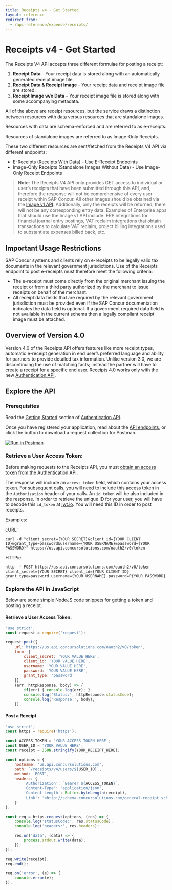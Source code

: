 ```yaml
---
title: Receipts v4 - Get Started
layout: reference
redirect_from:
  - /api-reference/expense/receipts/
---
```

# Receipts v4 - Get Started

The Receipts V4 API accepts three different formulae for posting a receipt:

1. __Receipt Data__ - Your receipt data is stored along with an automatically generated receipt image file.
2. __Receipt Data & Receipt Image__ - Your receipt data and receipt image file are stored.
3. __Receipt Image w/o Data__ - Your receipt image file is stored along with some accompanying metadata.

All of the above are receipt resources, but the service draws a distinction between resources with data versus resources that are standalone images.

Resources with data are schema-enforced and are referred to as e-receipts.

Resources of standalone images are referred to as Image-Only Receipts.

These two different resources are sent/fetched from the Receipts V4 API via different endpoints:
* E-Receipts (Receipts With Data) - Use E-Receipt Endpoints
* Image-Only Receipts (Standalone Images Without Data) - Use Image-Only Receipt Endpoints

> **Note**: The Receipts V4 API only provides GET access to individual or user’s receipts that have been submitted through this API, and, therefore the response will not be comprehensive of every user receipt within SAP Concur. All other images should be obtained via the [Image v1 API](https://developer.concur.com/api-reference/image/v1.image.html). Additionally, only the receipts will be returned, there will not be any corresponding entry data. Examples of Enterprise apps that should use the Image v1 API include: ERP integrations for financial journal entry postings, VAT reclaim integrations that obtain transactions to calculate VAT reclaim, project billing integrations used to substantiate expenses billed back, etc.

## <a name="usage-restrictions"></a>Important Usage Restrictions

 SAP Concur systems and clients rely on e-receipts to be legally valid tax documents in the relevant government jurisdictions. Use of the Receipts endpoint to post e-receipts must therefore meet the following criteria:

* The e-receipt must come directly from the original merchant issuing the receipt or from a third party authorized by the merchant to issue receipts on behalf of the merchant.
* All receipt data fields that are required by the relevant government jurisdiction must be provided even if the SAP Concur documentation indicates the data field is optional. If a government required data field is not available in the current schema then a legally compliant receipt image must be attached.

## Overview of Version 4.0 <a name="version"></a>

Version 4.0 of the Receipts API offers features like more receipt types, automatic e-receipt generation in end user’s preferred language and ability for partners to provide detailed tax information. Unlike version 3.0, we are discontinuing the use of matching facts; instead the partner will have to create a receipt for a specific end user. Receipts 4.0 works only with the new [Authentication API](https://developer.concur.com/api-reference/authentication/apidoc.html).

## Explore the API <a name="explore-the-api"></a>

### <a name="prerequisites"></a>Prerequisites

Read the [Getting Started](https://developer.concur.com/api-reference/authentication/getting-started.html) section of [Authentication API](https://developer.concur.com/api-reference/authentication/apidoc.html).

Once you have registered your application, read about the [API endpoints](/api-reference/receipts/endpoints.html), or click the button to download a request collection for Postman.

<a href="https://app.getpostman.com/run-collection/bfe85f4a4e435a161a8a" target="_blank" onclick="ga('send', 'event', 'Postman', 'Click', 'https://app.getpostman.com/run-collection/bfe85f4a4e435a161a8a');">
  <img src="https://run.pstmn.io/button.svg" alt="Run in Postman">
</a>

### <a name="retrieve-a-user-access-token"></a>Retrieve a User Access Token:

Before making requests to the Receipts API, you must [obtain an access token from the Authentication API](https://developer.concur.com/api-reference/authentication/getting-started.html).

The response will include an `access_token` field, which contains your access token. For subsequent calls, you will need to include this access token in the `Authorization` header of your calls. An `id_token` will be also included in the response. In order to retrieve the unique ID for your user, you will have to decode this `id_token` at [jwt.io](https://jwt.io/). You will need this ID in order to post receipts.

Examples:

cURL:

```shell
curl -d "client_secret={YOUR SECRET}&client_id={YOUR CLIENT ID}&grant_type=password&username={YOUR USERNAME}&password={YOUR PASSWORD}" https://us.api.concursolutions.com/oauth2/v0/token
```

HTTPie:

```shell
http -f POST https://us.api.concursolutions.com/oauth2/v0/token client_secret={YOUR SECRET} client_id={YOUR CLIENT ID} grant_type=password username={YOUR USERNAME} password=P{YOUR PASSWORD}
```

### <a name="explore-the-api-in-javascript"></a>Explore the API in JavaScript

Below are some simple NodeJS code snippets for getting a token and posting a receipt.

#### Retrieve a User Access Token:

```js
'use strict';
const request = require('request');

request.post({
    url:'https://us.api.concursolutions.com/oauth2/v0/token',
    form: {
        client_secret: 'YOUR VALUE HERE',
        client_id: 'YOUR VALUE HERE',
        username: 'YOUR VALUE HERE',
        password: 'YOUR VALUE HERE',
        grant_type: 'password'
    }},
    (err, httpResponse, body) => {
        if(err) { console.log(err); }
        console.log('Status:', httpResponse.statusCode);
        console.log('Response:', body);
    });
```

#### Post a Receipt

```js
'use strict';
const https = require('https');

const ACCESS_TOKEN = 'YOUR ACCESS TOKEN HERE';
const USER_ID = 'YOUR VALUE HERE';
const receipt = JSON.stringify(YOUR_RECEIPT_HERE);

const options = {
    hostname: 'us.api.concursolutions.com',
    path: `/receipts/v4/users/${USER_ID}`,
    method: 'POST',
    headers: {
        'Authorization': `Bearer ${ACCESS_TOKEN}`,
        'Content-Type': 'application/json',
        'Content-Length': Buffer.byteLength(receipt),
        'Link': '<http://schema.concursolutions.com/general-receipt.schema.json>;rel=describedBy'
    }
};

const req = https.request(options, (res) => {
    console.log('statusCode:', res.statusCode);
    console.log('headers:', res.headers);

    res.on('data', (data) => {
        process.stdout.write(data);
    });
});

req.write(receipt);
req.end();

req.on('error', (e) => {
    console.error(e);
});
```
